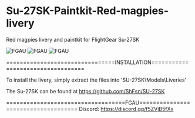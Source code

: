 # Su-27SK-Paintkit-Red-magpies-livery
Red magpies livery and paintkit for FlightGear Su-27SK

![FGAU](https://imgur.com/FspEIKJ.png)
![FGAU](https://imgur.com/kEYTtmu.png)
![FGAU](https://imgur.com/bhhz9aU.png)

================================INSTALLATION==================================

To install the livery, simply extract the files into 'SU-27SK\Models\Liveries'

The Su-27SK can be found at https://github.com/ShFsn/SU-27SK

===================================FGAU====================================
Discord: https://discord.gg/f5ZVjB5fXx
